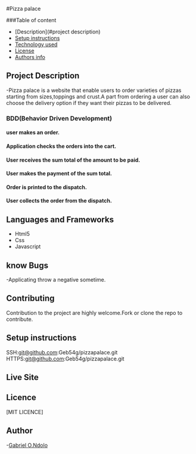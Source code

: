#Pizza palace

###Table of content

- [Description](#project description)
- [Setup instructions](#setup-instructions)
- [Technology used](#language-and-frameworks)
- [License](#license)
- [Authors info](#Author)

## Project Description

-Pizza palace is a website that enable users to order varieties of pizzas starting from sizes,toppings and crust.A part from ordering a user can also choose the delivery option if they want their pizzas to be delivered.

### BDD(Behavior Driven Development)

#### user makes an order.

#### Application checks the orders into the cart.

#### User receives the sum total of the amount to be paid.

#### User makes the payment of the sum total.

#### Order is printed to the dispatch.

#### User collects the order from the dispatch.

## Languages and Frameworks

- Html5
- Css
- Javascript

## know Bugs

-Applicating throw a negative sometime.

## Contributing

Contribution to the project are highly welcome.Fork or clone the repo to contribute.

## Setup instructions

SSH:git@github.com:Geb54g/pizzapalace.git
HTTPS:git@github.com:Geb54g/pizzapalace.git

## Live Site

## Licence

[MIT LICENCE]

## Author

-[Gabriel O.Ndolo](https://github.com/Geb54g)
